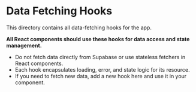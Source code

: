# Data Fetching Hooks

This directory contains all data-fetching hooks for the app.

**All React components should use these hooks for data access and state management.**

- Do not fetch data directly from Supabase or use stateless fetchers in React components.
- Each hook encapsulates loading, error, and state logic for its resource.
- If you need to fetch new data, add a new hook here and use it in your component. 